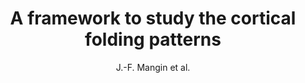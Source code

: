 ---
cat: gaia
subcat: architecture
bestof: false
author: J.-F. Mangin et al.
title: A framework to study the cortical folding patterns
journal: NeuroImage
year: 2004
type: article
doi: 10.1016/j.neuroimage.2004.07.019
---